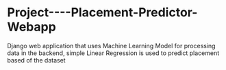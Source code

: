 # Project----Placement-Predictor-Webapp
Django web application that uses Machine Learning Model for processing data in the backend, simple Linear Regression is used to predict placement based of the dataset 
